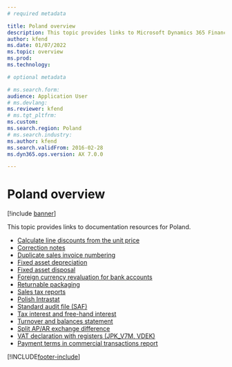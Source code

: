 ```yaml
---
# required metadata

title: Poland overview
description: This topic provides links to Microsoft Dynamics 365 Finance documentation resources for Poland. 
author: kfend
ms.date: 01/07/2022
ms.topic: overview
ms.prod: 
ms.technology: 

# optional metadata

# ms.search.form: 
audience: Application User
# ms.devlang: 
ms.reviewer: kfend
# ms.tgt_pltfrm: 
ms.custom: 
ms.search.region: Poland
# ms.search.industry: 
ms.author: kfend
ms.search.validFrom: 2016-02-28
ms.dyn365.ops.version: AX 7.0.0

---
```


# Poland overview

[!include [banner](../includes/banner.md)]

This topic provides links to documentation resources for Poland. 

- [Calculate line discounts from the unit price](emea-pol-line-discount-calculation-from-unit-price.md)
- [Correction notes](emea-pol-correction-notes.md)
- [Duplicate sales invoice numbering](emea-pol-sales-invoice-duplicates-numbering.md)
- [Fixed asset depreciation](emea-pol-fixed-assets-depreciation.md)
- [Fixed asset disposal](emea-pol-fixed-asset-disposal-functionality-extension.md)
- [Foreign currency revaluation for bank accounts](emea-foreign-currency-revaluation.md)
- [Returnable packaging](emea-pol-returnable-packages.md)
- [Sales tax reports](emea-pol-sales-tax-reports.md)
- [Polish Intrastat](emea-pol-intrastat.md)
- [Standard audit file (SAF)](emea-pol-standard-audit-file-saf.md)
- [Tax interest and free-hand interest](emea-pol-interest-calculation.md)
- [Turnover and balances statement](emea-pol-turnover-balances-statement.md)
- [Split AP/AR exchange difference](emea-pol-split-ap-ar-exchange-difference.md)
- [VAT declaration with registers (JPK_V7M, VDEK)](emea-pol-vdek.md)
- [Payment terms in commercial transactions report](emea-pol-payment-terms-report.md)


[!INCLUDE[footer-include](../../includes/footer-banner.md)]

